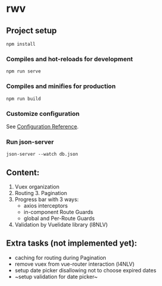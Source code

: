 # rwv

## Project setup
```
npm install
```

### Compiles and hot-reloads for development
```
npm run serve
```

### Compiles and minifies for production
```
npm run build
```

### Customize configuration
See [Configuration Reference](https://cli.vuejs.org/config/).

### Run json-server

	json-server --watch db.json

## Content:
	
  1. Vuex organization
  2. Routing
	3. Pagination
  4. Progress bar with 3 ways: 
        - axios interceptors 
        - in-component Route Guards 
        - global and Per-Route Guards
  5. Validation by Vuelidate library (l8NLV)

## Extra tasks (not implemented yet):

  - caching for routing during Pagination
  - remove vuex from vue-router interaction (l4NLV)
  - setup date picker disallowing not to choose expired dates 
  - ~setup validation for date picker~  
  